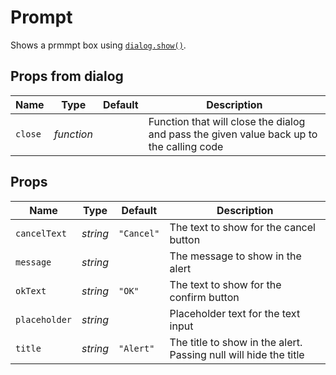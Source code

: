 # Prompt

Shows a prmmpt box using [`dialog.show()`](./dialog.md).

## Props from dialog
| Name | Type | Default | Description |
| --- | --- | --- | --- |
| `close` | _function_ | | Function that will close the dialog and pass the given value back up to the calling code

## Props
| Name | Type | Default | Description |
| --- | --- | --- | --- |
| `cancelText` | _string_ | `"Cancel"` | The text to show for the cancel button
| `message` | _string_ | | The message to show in the alert
| `okText` | _string_ | `"OK"` | The text to show for the confirm button
| `placeholder` | _string_ | | Placeholder text for the text input
| `title` | _string_ | `"Alert"` | The title to show in the alert. Passing null will hide the title
